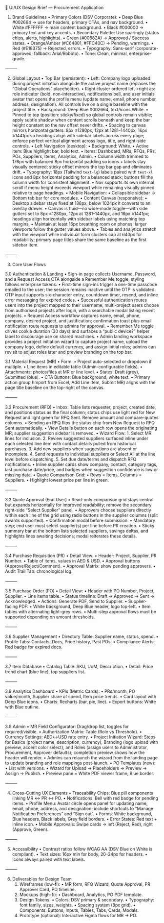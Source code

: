📑 UI/UX Design Brief — Procurement Application

1. Brand Guidelines
	•	Primary Colors (DSV Corporate):
	•	Deep Blue #002664 → use for headers, primary CTAs, and nav background.
	•	White #FFFFFF → main content background.
	•	Black #000000 → primary text and key accents.
	•	Secondary Palette: Use sparingly (status chips, alerts, highlights).
	•	Green (#00682A) → Approved / Success states.
	•	Orange/Amber (#C64801, #FFC40C) → Pending, warnings.
	•	Red (#E18375) → Rejected, errors.
	•	Typography: Sans-serif (corporate-approved; fallback: Arial/Roboto).
	•	Tone: Clean, minimal, enterprise-grade.

⸻

2. Global Layout
	•	Top Bar (persistent):
	•	Left: Company logo uploaded during project initiation alongside the active project name (replaces the “Global Operations” placeholder).
	•	Right cluster ordered left→right as: role indicator (bold, non-interactive), notifications bell, and user initials avatar that opens the profile menu (update name, email, phone number, address, designation). All controls live on a single baseline with the project title.
	•	Background: Deep Blue #002664, text/icons White.
	•	Pinned to top (position: sticky/fixed) so global controls remain visible; apply subtle shadow when content scrolls beneath and keep the bar height constant so the nav offset never drifts.
	•	Spacing to canvas mirrors horizontal gutters: 8px ≤1280px, 12px at 1281–1440px, 16px ≥1441px so headings align with sidebar labels across every page; enforce perfect vertical alignment across logo, title, and right-side controls.
	•	Left Navigation (desktop):
	•	Background: White.
	•	Active item: Blue highlight bar, bold text.
	•	Items: Dashboard, MRs, RFQs, PRs, POs, Suppliers, Items, Analytics, Admin.
	•	Column width trimmed to 176px with balanced 8px horizontal padding so icons + labels stay visually centered; sticky offset mirrors the top bar gap and eliminates drift.
	•	Typography: 18px (Tailwind `text-lg`) labels paired with `text-xl` icons and 8px horizontal padding for a balanced stack; buttons fill the column width for consistent alignment.
	•	Nav supports its own internal scroll if menu height exceeds viewport while remaining visually pinned relative to page headings.
	•	Mobile Navigation:
	•	Collapsible sidebar → Bottom tab bar for core modules.
	•	Content Canvas (responsive):
	•	Desktop sidebar stays fixed at 188px; below 1024px it converts to an overlay drawer.
	•	Canvas is fluid—no wide-mode toggle—with side gutters set to 8px ≤1280px, 12px at 1281–1440px, and 16px ≥1441px; headings align horizontally with sidebar labels using matching top margins.
	•	Maintain at least 16px breathing room on phones; larger viewports follow the gutter values above.
	•	Tables and analytics stretch with the viewport while individual form clusters cap at 640px for readability; primary page titles share the same baseline as the first sidebar item.

⸻

3. Core User Flows

3.0 Authentication & Landing
	•	Sign-in page collects Username, Password, and a Request Access CTA alongside a Remember Me toggle; styling follows enterprise tokens.
	•	First-time sign-ins trigger a one-time passcode emailed to the user; the session remains inactive until the OTP is validated. OTP input supports six-character entry, countdown timer, resend, and inline error messaging for expired codes.
	•	Successful authentication routes users into the project mapped to their username; multi-project users choose from authorised projects after login, with a searchable modal listing recent projects.
	•	Request Access workflow captures name, email, phone, company, desired project, and justification; confirmation toast plus email notification route requests to admins for approval.
	•	Remember Me toggle drives cookie duration (30 days) and surfaces a “public device?” helper label to discourage use on shared machines.
	•	Admin landing workspace provides a project initiation wizard to capture project name, upload the company logo, define default currency, and assign initial roles; admins can revisit to adjust roles later and preview branding on the top bar.

3.1 Material Request (MR)
	•	Form:
	•	Project auto-selected or dropdown if multiple.
	•	Line items in editable table (Admin-configurable fields).
	•	Attachments: photos/files at MR or line level.
	•	States: Draft (grey), Submitted (blue).
	•	CTA Buttons: Blue background, white text.
	•	Primary action group (Import from Excel, Add Line Item, Submit MR) aligns with the page title baseline on the top-right of the canvas.

⸻

3.2 Procurement (RFQ)
	•	Inbox: Table lists requester, project, created date, and positions status as the final column; status chips use light red for New Request and light green for RFQ Sent. Remove amount and compare-quotes columns.
	•	Sending an RFQ flips the status chip from New Request to RFQ Sent automatically.
	•	View Details button on each row opens the originating MR; supplier suggestion sidebar is removed.
	•	Wizard Flow:
	1.	Select MR lines for inclusion.
	2.	Review suggested suppliers surfaced inline under each selected line item with contact details pulled from historical purchases.
	3.	Add new suppliers when suggestions are absent or incomplete.
	4.	Send requests to individual suppliers or Select All at the line level before dispatching.
	5.	Set due date/terms and dispatch RFQ notifications.
	•	Inline supplier cards show company, contact, category tags, last purchase date/price, and badges when suggestion confidence is low or missing data.
	•	Quote Comparison Grid:
	•	Rows = Items, Columns = Suppliers.
	•	Highlight lowest price per line in green.

⸻

3.3 Quote Approval (End User)
	•	Read-only comparison grid stays central but expands horizontally for improved readability; remove the secondary right-side “Select Supplier” panel.
	•	Approvers choose suppliers directly within each line of the grid using radio buttons in the supplier columns (split awards supported).
	•	Confirmation modal before submission.
	•	Mandatory step; end user must select supplier(s) per line before PR creation.
	•	Sticky summary bar at the bottom lists selected suppliers, savings deltas, and highlights lines awaiting decisions; modal reiterates these details.

⸻

3.4 Purchase Requisition (PR)
	•	Detail View:
	•	Header: Project, Supplier, PR Number.
	•	Table of items, values in AED & USD.
	•	Approval buttons (Approve/Reject/Comment).
	•	Approval Matrix: show pending approvers.
	•	Audit Trail Tab: chronological log.

⸻

3.5 Purchase Order (PO)
	•	Detail View:
	•	Header with PO Number, Project, Supplier.
	•	Line items table.
	•	Status timeline: Draft → Approved → Sent → Acknowledged.
	•	Actions: Generate PDF, Send to Supplier.
	•	Supplier-facing PDF:
	•	White background, Deep Blue header, logo top-left.
	•	Item tables with alternating light-grey rows.
	•	Multi-step approval flows must be supported depending on amount thresholds.

⸻

3.6 Supplier Management
	•	Directory Table: Supplier name, status, spend.
	•	Profile Tabs: Contacts, Docs, Price history, Past POs.
	•	Compliance Alerts: Red badge for expired docs.

⸻

3.7 Item Database
	•	Catalog Table: SKU, UoM, Description.
	•	Detail: Price trend chart (blue line), top suppliers list.

⸻

3.8 Analytics Dashboard
	•	KPIs (Metric Cards):
	•	PRs/month, PO value/month, Supplier share of spend, Item price trends.
	•	Card layout with Deep Blue icons.
	•	Charts: Recharts (bar, pie, line).
	•	Export buttons: White with Blue outline.

⸻

3.9 Admin
	•	MR Field Configurator: Drag/drop list, toggles for required/visible.
	•	Authorization Matrix: Table (Role vs Threshold).
	•	Currency Settings: AED↔USD rate entry.
	•	Project Initiation Wizard: Steps for Basics (project name, description, currency), Branding (logo upload with preview, accent color select), and Roles (assign users to Administrator, Procurement, Approver defaults); completion preview shows how the header will render.
	•	Admins can relaunch the wizard from the landing page to update branding and role mappings post-launch.
	•	PO Templates (new):
	•	List with versions.
	•	Wizard for Upload → Placeholders → Preview → Assign → Publish.
	•	Preview pane = White PDF viewer frame, Blue border.

⸻

4. Cross-Cutting UX Elements
	•	Traceability Chips: Blue pill components linking MR ↔ PR ↔ PO.
	•	Notifications: Bell with red badge for pending items.
	•	Profile Menu: Avatar circle opens panel for updating name, email, phone, address, and designation; include shortcuts to “Manage Notification Preferences” and “Sign out”.
	•	Forms: White background, Blue headers, Black labels, Grey field borders.
	•	Error States: Red text + inline icon.
	•	Mobile Approvals: Swipe cards → left (Reject, Red), right (Approve, Green).

⸻

5. Accessibility
	•	Contrast ratios follow WCAG AA (DSV Blue on White is compliant).
	•	Text sizes: 16px min for body, 20–24px for headers.
	•	Icons always paired with text labels.

⸻

6. Deliverables for Design Team
	1.	Wireframes (low-fi):
	•	MR form, RFQ Wizard, Quote Approval, PR Approver Card, PO timeline.
	2.	Mockups (high-fi):
	•	Dashboard, Analytics, PO PDF template.
	3.	Design Tokens:
	•	Colors: DSV primary & secondary.
	•	Typography: font family, sizes, weights.
	•	Spacing system (8px grid).
	•	Components: Buttons, Inputs, Tables, Tabs, Cards, Modals.
	4.	Prototype (optional): Interactive Figma flows for MR → PO.
